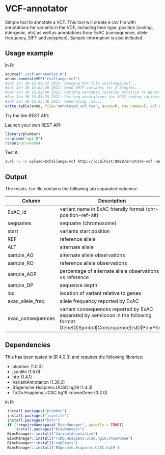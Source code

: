 # VCF-annotator

Simple tool to annotate a VCF. This tool will create a csv file with annotations for variants in the VCF, including their type, position (coding, intergenic, etc) as well as annotations from ExAC (consequence, allele frequency, SIFT and polyphen). Sample information is also included.

## Usage example

In R:

```R
source("./vcf-annotation.R")
anno<-annotateVCF("challange.vcf")
#Sat Jan 30 16:02:47 2021: Reading VCF file challange.vcf...
#Sat Jan 30 16:02:48 2021: Read 6977 variants for 2 samples...
#Sat Jan 30 16:02:48 2021: Getting variants location relative to genes....
#Sat Jan 30 16:03:25 2021: Getting annotations for 3262 coding variants from ExAC...
#Sat Jan 30 16:03:40 2021: Generating .csv...
write.table(anno, file="annotated_vcf.tsv", quote=F, row.names=F, col.names=T, sep="\t")
```

Try the live REST API:

Launch your own REST API:
```R
library(plumber)
r<-plumb("api.R")
r$run(port=8888)
```

Test it:
```bash
curl -v -F upload=@challange.vcf http://localhost:8888/annotate-vcf >annotated_vcf.tsv
```

## Output

The resuts .tsv file contains the following tab separated columns:

| Column       | Description                |
|--------------|----------------------------|
| ExAC_id      | variant name in ExAC friendly format (chr-position-ref-alt) | 
| seqnames     | seqname (chromosome)       |
| start        | variants start position    |
| REF          | reference allele           |
| ALT          | alternate allele           |
| sample_AO  | alternate allele observations    |
| sample_RO  | reference allele observations    |
| sample_AOP | percentage of alternate allele observations vs reference  |
| sample_DP  | sequence depth             |
| loc          | location of variant relative to genes |
| exac_allele_freq  | allele frequency reported by ExAC |
| exac_consequences | variant consequences reported by ExAC separated by semilocon in the following format: GeneID\|Symbol\|Consequence\|rsID\|PolyPhen|SIFT\| |


## Dependencies

This has been tested in [R 4.0.3] and requires the following libraries:
* plumber (1.0.0)
* jsonlite (1.6.0)
* httr (1.4.1)
* VariantAnnotation (1.36.0)
* BSgenome.Hsapiens.UCSC.hg19 (1.4.3)
* TxDb.Hsapiens.UCSC.hg19.knownGene (3.2.0)

In R:

```R
 install.packages("plumber")
 install.packages("jsonlite")
 install.packages("httr")
 if (!requireNamespace("BiocManager", quietly = TRUE))
     install.packages("BiocManager")
 BiocManager::install("VariantAnnotation")
 BiocManager::install("TxDb.Hsapiens.UCSC.hg19.knownGene")
 BiocManager::install('snpStats')
 BiocManager::install('BSgenome.Hsapiens.UCSC.hg19')
```